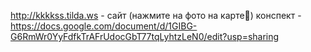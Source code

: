 http://kkkkss.tilda.ws - сайт  (нажмите на фото на карте🌟)
конспект - https://docs.google.com/document/d/1GIBG-G6RmWr0YyFdfkTrAFrUdocGbT77tqLyhtzLeN0/edit?usp=sharing
